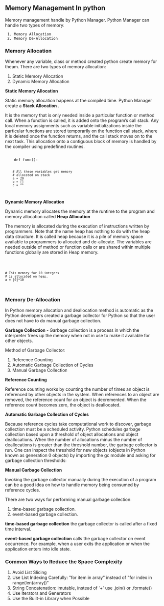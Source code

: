 ## Memory Management In python
Memory management handle by Python Manager. Python Manager can handle two types of memory:

     1. Memory Allocation
     2. Memory De-Allocation

### Memory Allocation
Whenever any variable, class or method created python create memory for theam.
There are two types of memory allocation:
1. Static Memory Allocation
2. Dynamic Memory Allocation

**Static Memory Allocation**

Static memory allocation happens at the compiled time. Python Manager create a **Stack Allocation** .

It is the memory that is only needed inside a particular function or method call. When a function is called, it is added onto the program’s call stack. Any local memory assignments such as variable initializations inside the particular functions are stored temporarily on the function call stack, where it is deleted once the function returns, and the call stack moves on to the next task. This allocation onto a contiguous block of memory is handled by the compiler using predefined routines.

<code>
    def func():

        # All these variables get memory  
        # allocated on stack  
        a = 20
        b = [] 
        c = "" 
</code>

**Dynamic Memory Allocation**

Dynamic memory allocates the memory at the runtime to the program and memory allocation called **Heap Allocation**

The memory is allocated during the execution of instructions written by programmers. Note that the name heap has nothing to do with the heap data structure. It is called heap because it is a pile of memory space available to programmers to allocated and de-allocate. The variables are needed outside of method or function calls or are shared within multiple functions globally are stored in Heap memory.

<code>

    # This memory for 10 integers
    # is allocated on heap.
    a = [0]*10 
</code>


### Memory De-Allocation
In Python memory allocation and deallocation method is automatic as the Python developers created a garbage collector for Python so that the user does not have to do manual garbage collection.

**Garbage Collection** - Garbage collection is a process in which the interpreter frees up the memory when not in use to make it available for other objects.

Method of Garbage Collector:
1. Reference Counting
2. Automatic Garbage Collection of Cycles
3. Manual Garbage Collection

**Reference Counting**

Reference counting works by counting the number of times an object is referenced by other objects in the system. When references to an object are removed, the reference count for an object is decremented. When the reference count becomes zero, the object is deallocated.

**Automatic Garbage Collection of Cycles**

Because reference cycles take computational work to discover, garbage collection must be a scheduled activity. Python schedules garbage collection based upon a threshold of object allocations and object deallocations. When the number of allocations minus the number of deallocations is greater than the threshold number, the garbage collector is run. One can inspect the threshold for new objects (objects in Python known as generation 0 objects) by importing the gc module and asking for garbage collection thresholds: 

**Manual Garbage Collection**

Invoking the garbage collector manually during the execution of a program can be a good idea on how to handle memory being consumed by reference cycles. 

There are two ways for performing manual garbage collection: 
1. time-based garbage collection.
2. event-based garbage collection.

**time-based garbage collection** the garbage collector is called after a fixed time interval. 

**event-based garbage collection** calls the garbage collector on event occurrence. For example, when a user exits the application or when the application enters into idle state.

### Common Ways to Reduce the Space Complexity
1. Avoid List Slicing
2. Use List Indexing Carefully: "for item in array" instead of "for index in range(len(array))" 
3. String Concatenation: imutable, instead of '+' use .join() or .formate()
4. Use Iterators and Generators
5. Use the Built-in Library when Possible